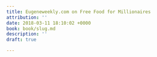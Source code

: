 ```yaml
---
title: Eugeneweekly.com on Free Food for Millionaires
attribution: ''
date: 2018-03-11 18:10:02 +0000
book: book/slug.md
description: ''
draft: true

---
```

